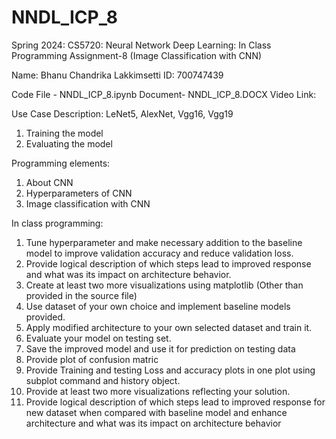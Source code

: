 # NNDL_ICP_8
Spring 2024: CS5720: Neural Network Deep Learning: In Class Programming Assignment-8 (Image Classification with CNN)

Name: Bhanu Chandrika Lakkimsetti ID: 700747439

Code File - NNDL_ICP_8.ipynb Document- NNDL_ICP_8.DOCX Video Link: 

Use Case Description:
LeNet5, AlexNet, Vgg16, Vgg19
1. Training the model
2. Evaluating the model

Programming elements:
1. About CNN
2. Hyperparameters of CNN
3. Image classification with CNN

In class programming:
1. Tune hyperparameter and make necessary addition to the baseline model to improve validation accuracy 
and reduce validation loss. 
2. Provide logical description of which steps lead to improved response and what was its impact on 
architecture behavior.
3. Create at least two more visualizations using matplotlib (Other than provided in the source file)
4. Use dataset of your own choice and implement baseline models provided.
5. Apply modified architecture to your own selected dataset and train it.
6. Evaluate your model on testing set.
7. Save the improved model and use it for prediction on testing data
8. Provide plot of confusion matric
9. Provide Training and testing Loss and accuracy plots in one plot using subplot command and history object.
10. Provide at least two more visualizations reflecting your solution. 
11. Provide logical description of which steps lead to improved response for new dataset when compared with 
baseline model and enhance architecture and what was its impact on architecture behavior
